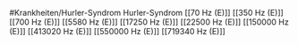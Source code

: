 #Krankheiten/Hurler-Syndrom
Hurler-Syndrom
[[70 Hz (E)]]
[[350 Hz (E)]]
[[700 Hz (E)]]
[[5580 Hz (E)]]
[[17250 Hz (E)]]
[[22500 Hz (E)]]
[[150000 Hz (E)]]
[[413020 Hz (E)]]
[[550000 Hz (E)]]
[[719340 Hz (E)]]